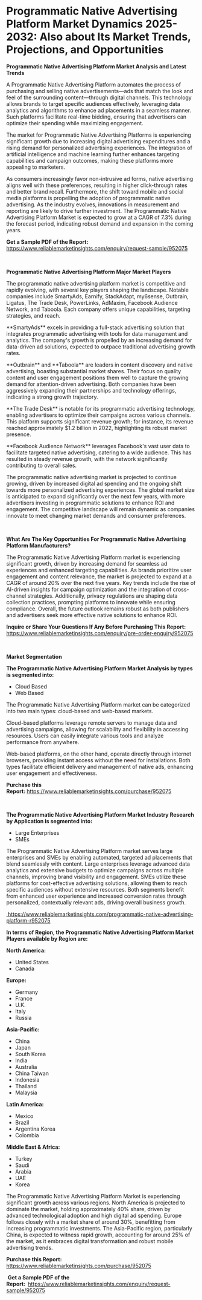 <p><h1>Programmatic Native Advertising Platform Market Dynamics 2025-2032: Also about Its Market Trends, Projections, and Opportunities</h1></p><p><strong>Programmatic Native Advertising Platform Market Analysis and Latest Trends</strong></p>
<p><p>A Programmatic Native Advertising Platform automates the process of purchasing and selling native advertisements—ads that match the look and feel of the surrounding content—through digital channels. This technology allows brands to target specific audiences effectively, leveraging data analytics and algorithms to enhance ad placements in a seamless manner. Such platforms facilitate real-time bidding, ensuring that advertisers can optimize their spending while maximizing engagement.</p><p>The market for Programmatic Native Advertising Platforms is experiencing significant growth due to increasing digital advertising expenditures and a rising demand for personalized advertising experiences. The integration of artificial intelligence and machine learning further enhances targeting capabilities and campaign outcomes, making these platforms more appealing to marketers. </p><p>As consumers increasingly favor non-intrusive ad forms, native advertising aligns well with these preferences, resulting in higher click-through rates and better brand recall. Furthermore, the shift toward mobile and social media platforms is propelling the adoption of programmatic native advertising. As the industry evolves, innovations in measurement and reporting are likely to drive further investment. The Programmatic Native Advertising Platform Market is expected to grow at a CAGR of 7.3% during the forecast period, indicating robust demand and expansion in the coming years.</p></p>
<p><strong>Get a Sample PDF of the Report:&nbsp;</strong> <a href="https://www.reliablemarketinsights.com/enquiry/request-sample/952075?utm_campaign=2193&utm_medium=2&utm_source=Github&utm_content=ia&utm_term=17042025&utm_id=programmatic-native-advertising-platform">https://www.reliablemarketinsights.com/enquiry/request-sample/952075</a></p>
<p>&nbsp;</p>
<p><strong>Programmatic Native Advertising Platform Major Market Players</strong></p>
<p><p>The programmatic native advertising platform market is competitive and rapidly evolving, with several key players shaping the landscape. Notable companies include SmartyAds, Earnify, StackAdapt, my6sense, Outbrain, Ligatus, The Trade Desk, PowerLinks, AdMaxim, Facebook Audience Network, and Taboola. Each company offers unique capabilities, targeting strategies, and reach.</p><p>**SmartyAds** excels in providing a full-stack advertising solution that integrates programmatic advertising with tools for data management and analytics. The company's growth is propelled by an increasing demand for data-driven ad solutions, expected to outpace traditional advertising growth rates.</p><p>**Outbrain** and **Taboola** are leaders in content discovery and native advertising, boasting substantial market shares. Their focus on quality content and user engagement positions them well to capture the growing demand for attention-driven advertising. Both companies have been aggressively expanding their partnerships and technology offerings, indicating a strong growth trajectory.</p><p>**The Trade Desk** is notable for its programmatic advertising technology, enabling advertisers to optimize their campaigns across various channels. This platform supports significant revenue growth; for instance, its revenue reached approximately $1.2 billion in 2022, highlighting its robust market presence.</p><p>**Facebook Audience Network** leverages Facebook's vast user data to facilitate targeted native advertising, catering to a wide audience. This has resulted in steady revenue growth, with the network significantly contributing to overall sales.</p><p>The programmatic native advertising market is projected to continue growing, driven by increased digital ad spending and the ongoing shift towards more personalized advertising experiences. The global market size is anticipated to expand significantly over the next few years, with more advertisers investing in programmatic solutions to enhance ROI and engagement. The competitive landscape will remain dynamic as companies innovate to meet changing market demands and consumer preferences.</p></p>
<p>&nbsp;</p>
<p><strong>What Are The Key Opportunities For Programmatic Native Advertising Platform Manufacturers?</strong></p>
<p><p>The Programmatic Native Advertising Platform market is experiencing significant growth, driven by increasing demand for seamless ad experiences and enhanced targeting capabilities. As brands prioritize user engagement and content relevance, the market is projected to expand at a CAGR of around 20% over the next five years. Key trends include the rise of AI-driven insights for campaign optimization and the integration of cross-channel strategies. Additionally, privacy regulations are shaping data collection practices, prompting platforms to innovate while ensuring compliance. Overall, the future outlook remains robust as both publishers and advertisers seek more effective native solutions to enhance ROI.</p></p>
<p><strong>Inquire or Share Your Questions If Any Before Purchasing This Report:</strong> <a href="https://www.reliablemarketinsights.com/enquiry/pre-order-enquiry/952075?utm_campaign=2193&utm_medium=2&utm_source=Github&utm_content=ia&utm_term=17042025&utm_id=programmatic-native-advertising-platform">https://www.reliablemarketinsights.com/enquiry/pre-order-enquiry/952075</a></p>
<p>&nbsp;</p>
<p><strong>Market Segmentation</strong></p>
<p><strong>The Programmatic Native Advertising Platform Market Analysis by types is segmented into:</strong></p>
<p><ul><li>Cloud Based</li><li>Web Based</li></ul></p>
<p><p>The Programmatic Native Advertising Platform market can be categorized into two main types: cloud-based and web-based markets. </p><p>Cloud-based platforms leverage remote servers to manage data and advertising campaigns, allowing for scalability and flexibility in accessing resources. Users can easily integrate various tools and analyze performance from anywhere. </p><p>Web-based platforms, on the other hand, operate directly through internet browsers, providing instant access without the need for installations. Both types facilitate efficient delivery and management of native ads, enhancing user engagement and effectiveness.</p></p>
<p><strong>Purchase this Report:&nbsp;</strong><a href="https://www.reliablemarketinsights.com/purchase/952075?utm_campaign=2193&utm_medium=2&utm_source=Github&utm_content=ia&utm_term=17042025&utm_id=programmatic-native-advertising-platform">https://www.reliablemarketinsights.com/purchase/952075</a></p>
<p>&nbsp;</p>
<p><strong>The Programmatic Native Advertising Platform Market Industry Research by Application is segmented into:</strong></p>
<p><ul><li>Large Enterprises</li><li>SMEs</li></ul></p>
<p><p>The Programmatic Native Advertising Platform market serves large enterprises and SMEs by enabling automated, targeted ad placements that blend seamlessly with content. Large enterprises leverage advanced data analytics and extensive budgets to optimize campaigns across multiple channels, improving brand visibility and engagement. SMEs utilize these platforms for cost-effective advertising solutions, allowing them to reach specific audiences without extensive resources. Both segments benefit from enhanced user experience and increased conversion rates through personalized, contextually relevant ads, driving overall business growth.</p></p>
<p><a href="https://www.reliablemarketinsights.com/programmatic-native-advertising-platform-r952075?utm_campaign=2193&utm_medium=2&utm_source=Github&utm_content=ia&utm_term=17042025&utm_id=programmatic-native-advertising-platform">&nbsp;https://www.reliablemarketinsights.com/programmatic-native-advertising-platform-r952075</a></p>
<p><strong>In terms of Region, the Programmatic Native Advertising Platform Market Players available by Region are:</strong></p>
<p>
    <p> <strong> North America: </strong>
        <ul>
            <li>United States</li>
            <li>Canada</li>
        </ul>
        </p> 
    <p> <strong> Europe: </strong>
        <ul>
            <li>Germany</li>
            <li>France</li>
            <li>U.K.</li>
            <li>Italy</li>
            <li>Russia</li>
        </ul>
        </p> 
    <p> <strong> Asia-Pacific: </strong>
        <ul>
            <li>China</li>
            <li>Japan</li>
            <li>South Korea</li>
            <li>India</li>
            <li>Australia</li>
            <li>China Taiwan</li>
            <li>Indonesia</li>
            <li>Thailand</li>
            <li>Malaysia</li>
        </ul>
        </p> 
    <p> <strong> Latin America: </strong>
        <ul>
            <li>Mexico</li>
            <li>Brazil</li>
            <li>Argentina Korea</li>
            <li>Colombia</li>
        </ul>
        </p> 
    <p> <strong> Middle East & Africa: </strong>
        <ul>
            <li>Turkey</li>
            <li>Saudi</li>
            <li>Arabia</li>
            <li>UAE</li>
            <li>Korea</li>
        </ul>
    </p>
    </p>
<p><p>The Programmatic Native Advertising Platform Market is experiencing significant growth across various regions. North America is projected to dominate the market, holding approximately 40% share, driven by advanced technological adoption and high digital ad spending. Europe follows closely with a market share of around 30%, benefitting from increasing programmatic investments. The Asia-Pacific region, particularly China, is expected to witness rapid growth, accounting for around 25% of the market, as it embraces digital transformation and robust mobile advertising trends.</p></p>
<p><strong>Purchase this Report: </strong><a href="https://www.reliablemarketinsights.com/purchase/952075?utm_campaign=2193&utm_medium=2&utm_source=Github&utm_content=ia&utm_term=17042025&utm_id=programmatic-native-advertising-platform">https://www.reliablemarketinsights.com/purchase/952075</a></p>
<p>&nbsp;<strong>Get a Sample PDF of the Report:&nbsp;&nbsp;</strong><a href="https://www.reliablemarketinsights.com/enquiry/request-sample/952075?utm_campaign=2193&utm_medium=2&utm_source=Github&utm_content=ia&utm_term=17042025&utm_id=programmatic-native-advertising-platform">https://www.reliablemarketinsights.com/enquiry/request-sample/952075</a></p>
<p><strong></strong></p>
<p><p></p><p></p><p></p></p>